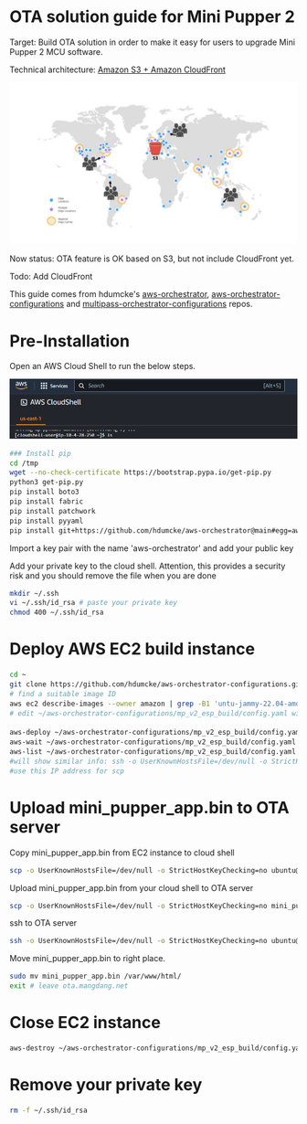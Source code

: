 # OTA solution guide for Mini Pupper 2
Target: Build OTA solution in order to make it easy for users to upgrade Mini Pupper 2 MCU software.

Technical architecture: [Amazon S3 + Amazon CloudFront](https://aws.amazon.com/blogs/networking-and-content-delivery/amazon-s3-amazon-cloudfront-a-match-made-in-the-cloud/)

![S3 & Amazon CloudFront](imgs/S3.CloudFront.jpg)

Now status: OTA feature is OK based on S3, but not include CloudFront yet.

Todo: Add CloudFront

This guide comes from hdumcke's [aws-orchestrator](https://github.com/hdumcke/aws-orchestrator), [aws-orchestrator-configurations](https://github.com/hdumcke/aws-orchestrator-configurations) and [multipass-orchestrator-configurations](https://github.com/hdumcke/multipass-orchestrator-configurations) repos.


# Pre-Installation
Open an AWS Cloud Shell to run the below steps.

![AWS Cloud Shell](imgs/AWS.CloudShell.png)

```sh
### Install pip
cd /tmp
wget --no-check-certificate https://bootstrap.pypa.io/get-pip.py
python3 get-pip.py
pip install boto3
pip install fabric
pip install patchwork
pip install pyyaml
pip install git+https://github.com/hdumcke/aws-orchestrator@main#egg=aws-orchestrator
```

Import a key pair with the name 'aws-orchestrator' and add your public key

Add your private key to the cloud shell. Attention, this provides a security risk and you should remove the file when you are done

```sh
mkdir ~/.ssh
vi ~/.ssh/id_rsa # paste your private key
chmod 400 ~/.ssh/id_rsa
```

# Deploy AWS EC2 build instance

```sh
cd ~
git clone https://github.com/hdumcke/aws-orchestrator-configurations.git
# find a suitable image ID
aws ec2 describe-images --owner amazon | grep -B1 'untu-jammy-22.04-amd64-server-'
# edit ~/aws-orchestrator-configurations/mp_v2_esp_build/config.yaml with your image ID

aws-deploy ~/aws-orchestrator-configurations/mp_v2_esp_build/config.yaml 
aws-wait ~/aws-orchestrator-configurations/mp_v2_esp_build/config.yaml
aws-list ~/aws-orchestrator-configurations/mp_v2_esp_build/config.yaml
#will show similar info: ssh -o UserKnownHostsFile=/dev/null -o StrictHostKeyChecking=no ubuntu@44.200.104.250
#use this IP address for scp
```

# Upload mini_pupper_app.bin to OTA server

Copy mini_pupper_app.bin from EC2 instance to cloud shell

```sh
scp -o UserKnownHostsFile=/dev/null -o StrictHostKeyChecking=no ubuntu@<ip addr from aws-list>:mini_pupper_app.bin .
```

Upload mini_pupper_app.bin from your cloud shell to OTA server

```sh
scp -o UserKnownHostsFile=/dev/null -o StrictHostKeyChecking=no mini_pupper_app.bin ubuntu@ota.mangdang.net:
```

ssh to OTA server

```sh
ssh -o UserKnownHostsFile=/dev/null -o StrictHostKeyChecking=no ubuntu@ota.mangdang.net
```

Move mini_pupper_app.bin to right place.

```sh
sudo mv mini_pupper_app.bin /var/www/html/
exit # leave ota.mangdang.net
```

# Close EC2 instance

```sh
aws-destroy ~/aws-orchestrator-configurations/mp_v2_esp_build/config.yaml
```

# Remove your private key

```sh
rm -f ~/.ssh/id_rsa
```
